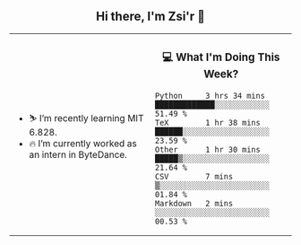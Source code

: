 <h2 align="center"> Hi there, I'm Zsi'r 👋 </h2>

<table>
    <tr>
        <td valign="center" width="50%">
            <ul>
                <li> ⛷️ I’m recently learning MIT 6.828.</li>
                <li> 🔥 I’m currently worked as an intern in ByteDance.</li>
            </ul>
        </td>
       <td valign="top" width="50%">

<h3 align="center"> 💻 What I'm Doing This Week? </h3>

<!--START_SECTION:waka-->
```text
Python     3 hrs 34 mins   █████████████░░░░░░░░░░░░   51.49 % 
TeX        1 hr 38 mins    ██████░░░░░░░░░░░░░░░░░░░   23.59 % 
Other      1 hr 30 mins    █████▒░░░░░░░░░░░░░░░░░░░   21.64 % 
CSV        7 mins          ▒░░░░░░░░░░░░░░░░░░░░░░░░   01.84 % 
Markdown   2 mins          ░░░░░░░░░░░░░░░░░░░░░░░░░   00.53 % 
```
<!--END_SECTION:waka-->
</td></tr>
</table>
